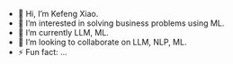 - 👋 Hi, I’m Kefeng Xiao.
- 👀 I’m interested in solving business problems using ML.
- 🌱 I’m currently LLM, ML.
- 💞️ I’m looking to collaborate on LLM, NLP, ML.
- ⚡ Fun fact: ...


